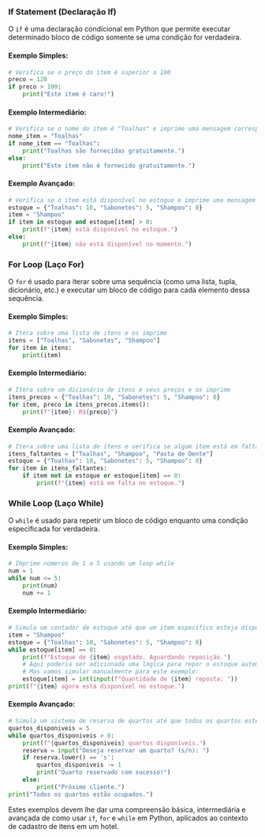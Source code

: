 ### If Statement (Declaração If)

O `if` é uma declaração condicional em Python que permite executar determinado bloco de código somente se uma condição for verdadeira. 

#### Exemplo Simples:
```python
# Verifica se o preço do item é superior a 100
preco = 120
if preco > 100:
    print("Este item é caro!")
```

#### Exemplo Intermediário:
```python
# Verifica se o nome do item é "Toalhas" e imprime uma mensagem correspondente
nome_item = "Toalhas"
if nome_item == "Toalhas":
    print("Toalhas são fornecidas gratuitamente.")
else:
    print("Este item não é fornecido gratuitamente.")
```

#### Exemplo Avançado:
```python
# Verifica se o item está disponível no estoque e imprime uma mensagem correspondente
estoque = {"Toalhas": 10, "Sabonetes": 5, "Shampoo": 0}
item = "Shampoo"
if item in estoque and estoque[item] > 0:
    print(f"{item} está disponível no estoque.")
else:
    print(f"{item} não está disponível no momento.")
```

### For Loop (Laço For)

O `for` é usado para iterar sobre uma sequência (como uma lista, tupla, dicionário, etc.) e executar um bloco de código para cada elemento dessa sequência.

#### Exemplo Simples:
```python
# Itera sobre uma lista de itens e os imprime
itens = ["Toalhas", "Sabonetes", "Shampoo"]
for item in itens:
    print(item)
```

#### Exemplo Intermediário:
```python
# Itera sobre um dicionário de itens e seus preços e os imprime
itens_precos = {"Toalhas": 10, "Sabonetes": 5, "Shampoo": 8}
for item, preco in itens_precos.items():
    print(f"{item}: R${preco}")
```

#### Exemplo Avançado:
```python
# Itera sobre uma lista de itens e verifica se algum item está em falta no estoque
itens_faltantes = ["Toalhas", "Shampoo", "Pasta de Dente"]
estoque = {"Toalhas": 10, "Sabonetes": 5, "Shampoo": 0}
for item in itens_faltantes:
    if item not in estoque or estoque[item] == 0:
        print(f"{item} está em falta no estoque.")
```

### While Loop (Laço While)

O `while` é usado para repetir um bloco de código enquanto uma condição especificada for verdadeira.

#### Exemplo Simples:
```python
# Imprime números de 1 a 5 usando um loop while
num = 1
while num <= 5:
    print(num)
    num += 1
```

#### Exemplo Intermediário:
```python
# Simula um contador de estoque até que um item específico esteja disponível
item = "Shampoo"
estoque = {"Toalhas": 10, "Sabonetes": 5, "Shampoo": 0}
while estoque[item] == 0:
    print(f"Estoque de {item} esgotado. Aguardando reposição.")
    # Aqui poderia ser adicionada uma lógica para repor o estoque automaticamente
    # Mas vamos simular manualmente para este exemplo:
    estoque[item] = int(input(f"Quantidade de {item} reposta: "))
print(f"{item} agora está disponível no estoque.")
```

#### Exemplo Avançado:
```python
# Simula um sistema de reserva de quartos até que todos os quartos estejam ocupados
quartos_disponiveis = 5
while quartos_disponiveis > 0:
    print(f"{quartos_disponiveis} quartos disponíveis.")
    reserva = input("Deseja reservar um quarto? (s/n): ")
    if reserva.lower() == 's':
        quartos_disponiveis -= 1
        print("Quarto reservado com sucesso!")
    else:
        print("Próximo cliente.")
print("Todos os quartos estão ocupados.")
```

Estes exemplos devem lhe dar uma compreensão básica, intermediária e avançada de como usar `if`, `for` e `while` em Python, aplicados ao contexto de cadastro de itens em um hotel.
